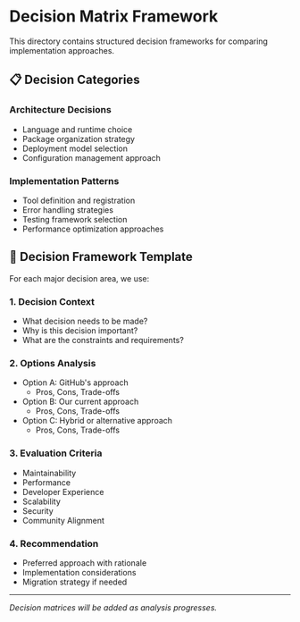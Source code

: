# Decision Matrix Framework

This directory contains structured decision frameworks for comparing implementation approaches.

## 📋 Decision Categories

### Architecture Decisions

- Language and runtime choice
- Package organization strategy
- Deployment model selection
- Configuration management approach

### Implementation Patterns

- Tool definition and registration
- Error handling strategies
- Testing framework selection
- Performance optimization approaches

## 🎯 Decision Framework Template

For each major decision area, we use:

### 1. Decision Context

- What decision needs to be made?
- Why is this decision important?
- What are the constraints and requirements?

### 2. Options Analysis

- Option A: GitHub's approach
  - Pros, Cons, Trade-offs
- Option B: Our current approach
  - Pros, Cons, Trade-offs
- Option C: Hybrid or alternative approach
  - Pros, Cons, Trade-offs

### 3. Evaluation Criteria

- Maintainability
- Performance
- Developer Experience
- Scalability
- Security
- Community Alignment

### 4. Recommendation

- Preferred approach with rationale
- Implementation considerations
- Migration strategy if needed

---

_Decision matrices will be added as analysis progresses._
